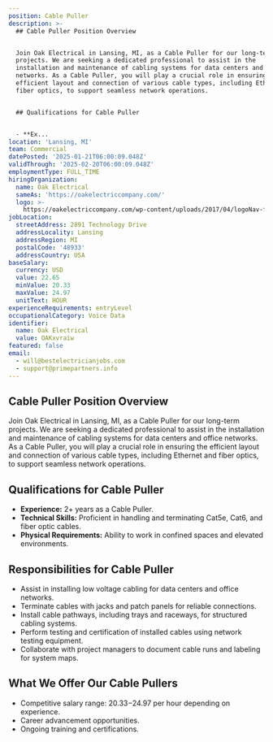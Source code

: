 ```yaml
---
position: Cable Puller
description: >-
  ## Cable Puller Position Overview


  Join Oak Electrical in Lansing, MI, as a Cable Puller for our long-term
  projects. We are seeking a dedicated professional to assist in the
  installation and maintenance of cabling systems for data centers and office
  networks. As a Cable Puller, you will play a crucial role in ensuring the
  efficient layout and connection of various cable types, including Ethernet and
  fiber optics, to support seamless network operations.


  ## Qualifications for Cable Puller


  - **Ex...
location: 'Lansing, MI'
team: Commercial
datePosted: '2025-01-21T06:00:09.048Z'
validThrough: '2025-02-20T06:00:09.048Z'
employmentType: FULL_TIME
hiringOrganization:
  name: Oak Electrical
  sameAs: 'https://oakelectriccompany.com/'
  logo: >-
    https://oakelectriccompany.com/wp-content/uploads/2017/04/logoNav-for-web.png
jobLocation:
  streetAddress: 2891 Technology Drive
  addressLocality: Lansing
  addressRegion: MI
  postalCode: '48933'
  addressCountry: USA
baseSalary:
  currency: USD
  value: 22.65
  minValue: 20.33
  maxValue: 24.97
  unitText: HOUR
experienceRequirements: entryLevel
occupationalCategory: Voice Data
identifier:
  name: Oak Electrical
  value: OAKxvraiw
featured: false
email:
  - will@bestelectricianjobs.com
  - support@primepartners.info
---
```




## Cable Puller Position Overview

Join Oak Electrical in Lansing, MI, as a Cable Puller for our long-term projects. We are seeking a dedicated professional to assist in the installation and maintenance of cabling systems for data centers and office networks. As a Cable Puller, you will play a crucial role in ensuring the efficient layout and connection of various cable types, including Ethernet and fiber optics, to support seamless network operations.

## Qualifications for Cable Puller

- **Experience:** 2+ years as a Cable Puller.
- **Technical Skills:** Proficient in handling and terminating Cat5e, Cat6, and fiber optic cables.
- **Physical Requirements:** Ability to work in confined spaces and elevated environments.

## Responsibilities for Cable Puller

- Assist in installing low voltage cabling for data centers and office networks.
- Terminate cables with jacks and patch panels for reliable connections.
- Install cable pathways, including trays and raceways, for structured cabling systems.
- Perform testing and certification of installed cables using network testing equipment.
- Collaborate with project managers to document cable runs and labeling for system maps.

## What We Offer Our Cable Pullers

- Competitive salary range: $20.33-$24.97 per hour depending on experience.
- Career advancement opportunities.
- Ongoing training and certifications.